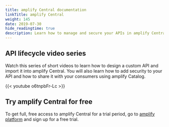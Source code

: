 ```yaml
---
title: amplify Central documentation
linkTitle: amplify Central
weight: 145
date: 2019-07-30
hide_readingtime: true
description: Learn how to manage and secure your APIs in amplify Central, how to integrate amplify Central in your existing DevOps infrastructure, and how to take advantage of the mesh governance capability of amplify Central to centrally manage APIs and microservices across multiple cloud and on-premise environments.
---
```


## API lifecycle video series

Watch this series of short videos to learn how to design a custom API and import it into amplify Central. You will also learn how to add security to your API and how to share it with your consumers using amplify Catalog.

{{< youtube o6tnpbFr-Lc >}}

## Try amplify Central for free

To get full, free access to amplify Central for a trial period, go to [amplify platform](https://platform.axway.com/) and sign up for a free trial.
